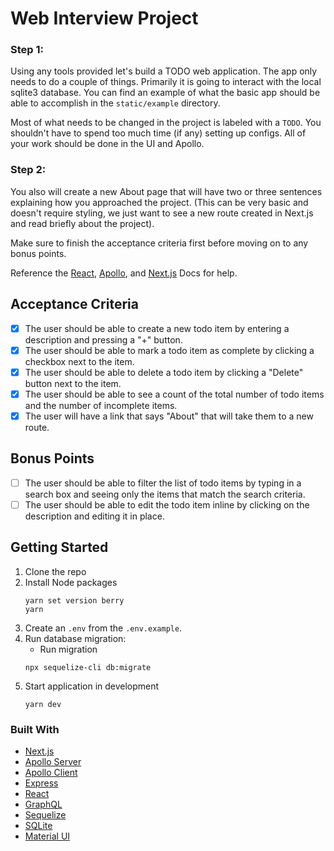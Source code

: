 # Web Interview Project

### Step 1:

Using any tools provided let's build a TODO web application. The app only needs to do a couple of things. Primarily it is going to interact with the local sqlite3 database. You can find an example of what the basic app should be able to accomplish in the `static/example` directory.

Most of what needs to be changed in the project is labeled with a `TODO`. You shouldn't have to spend too much time (if any) setting up configs. All of your work should be done in the UI and Apollo.

### Step 2:

You also will create a new About page that will have two or three sentences explaining how you approached the project. (This can be very basic and doesn't require styling, we just want to see a new route created in Next.js and read briefly about the project).

Make sure to finish the acceptance criteria first before moving on to any bonus points.

Reference the [React](https://react.dev), [Apollo](https://www.apollographql.com/docs), and [Next.js](https://nextjs.org/docs) Docs for help.

## Acceptance Criteria

- [x] The user should be able to create a new todo item by entering a description and pressing a "+" button.
- [x] The user should be able to mark a todo item as complete by clicking a checkbox next to the item.
- [x] The user should be able to delete a todo item by clicking a "Delete" button next to the item.
- [x] The user should be able to see a count of the total number of todo items and the number of incomplete items.
- [x] The user will have a link that says "About" that will take them to a new route.

## Bonus Points

- [ ] The user should be able to filter the list of todo items by typing in a search box and seeing only the items that match the search criteria.
- [ ] The user should be able to edit the todo item inline by clicking on the description and editing it in place.

## Getting Started

1. Clone the repo
2. Install Node packages
   ```shell script
   yarn set version berry
   yarn
   ```
3. Create an `.env` from the `.env.example`.
4. Run database migration:
   - Run migration
   ```shell script
   npx sequelize-cli db:migrate
   ```
5. Start application in development
   ```shell script
   yarn dev
   ```

### Built With

- [Next.js](https://nextjs.org)
- [Apollo Server](https://www.apollographql.com/docs/apollo-server)
- [Apollo Client](https://www.apollographql.com/docs/react)
- [Express](https://expressjs.com)
- [React](https://reactjs.org)
- [GraphQL](https://graphql.org)
- [Sequelize](https://sequelize.org)
- [SQLite](https://www.npmjs.com/package/sqlite3)
- [Material UI](https://material-ui.com)
